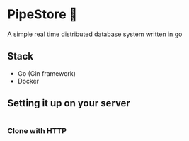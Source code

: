 # PipeStore 🫥

A simple real time distributed database system written in go

## Stack

- Go (Gin framework)
- Docker

## Setting it up on your server

```bash
```

### Clone with HTTP


```bash
```

